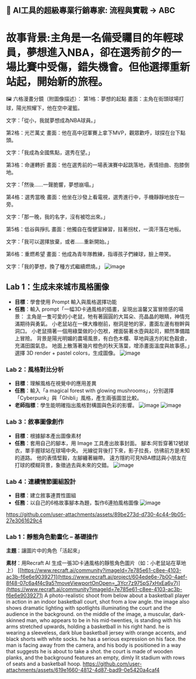 ## 🤖 AI工具的超級專業行銷專家: 流程與實戰 → ABC
# 故事背景:主角是一名備受矚目的年輕球員，夢想進入NBA，卻在選秀前夕的一場比賽中受傷，錯失機會。但他選擇重新站起，開始新的旅程。
🖼️ 六格漫畫分鏡（附圖像描述）：
第1格：夢想的起點
畫面：主角在街頭球場打球，陽光照耀下，他在空中灌籃。

文字：「從小，我就夢想成為NBA球員。」

第2格：光芒萬丈
畫面：他在高中冠軍賽上拿下MVP，觀眾歡呼，球探在台下點頭。

文字：「我成為全國焦點，選秀在望。」

第3格：命運轉折
畫面：他在選秀前的一場表演賽中起跳落地，表情扭曲、抱膝倒地。

文字：「然後……一聲脆響，夢想崩塌。」

第4格：選秀當晚
畫面：他坐在沙發上看電視，選秀進行中，手機靜靜地放在一旁。

文字：「那一晚，我的名字，沒有被唸出來。」

第5格：低谷與掙扎
畫面：他獨自在復健室練習，拄著拐杖，一滴汗落在地板。

文字：「我可以選擇放棄，或者……重新開始。」

第6格：重燃希望
畫面：他成為青年隊教練，指導孩子們練球，臉上帶笑。

文字：「我的夢想，換了種方式繼續燃燒。」
![image](https://github.com/user-attachments/assets/57ddb329-ea8e-4565-9ed6-904efc38229a)

## Lab 1：生成未來城市風格圖像

- **目標**：學會使用 Prompt 輸入與風格選擇功能
- **任務**：輸入 prompt「一幅3D卡通風格的插畫，呈現出溫馨又富冒險感的場景： 主角是一隻可愛的小老鼠，牠有著圓圓的大耳朵、亮晶晶的眼睛，神情充滿期待與勇氣。 小老鼠站在一棵大橡樹前，樹洞是牠的家，畫面左邊有樹幹與洞口。 小老鼠揹著一個用綠葉做的小包袱，裡面裝著水壺與起司，顯然準備踏上冒險。 背景是陽光明媚的農場風景，有白色木欄、草地與遠方的紅色穀倉，充滿田園氣息。 地面上散落著幾片橙色的秋天落葉，增添畫面溫度與故事感。」選擇 3D render + pastel colors，生成圖像。
![image](https://github.com/user-attachments/assets/c8f3fc01-8c30-49b7-8678-d1a8b50966cf)

### Lab 2：風格對比分析

- **目標**：理解風格在視覺中的應用差異
- **任務**：輸入「a magical forest with glowing mushrooms」，分別選擇「Cyberpunk」與「Ghibli」風格，產生兩張圖並比較。
- **老師指標**：學生能明確指出風格對構圖與色彩的影響。
![image](https://github.com/user-attachments/assets/8e4755bf-8bfd-4170-811a-427fabffdf8f)
![image](https://github.com/user-attachments/assets/a58cde63-dfa5-49f9-a631-d81ee5bef60b)

### Lab 3：敘事圖像創作

- **目標**：根據腳本產出圖像素材
- **任務**：套用自己的腳本，用 Image 工具產出故事封面。
腳本:阿哲穿著12號球衣，單手握球站在球場中央。
    光線從背後打下來，影子拉長，彷彿前方是未知的道路。
    他的表情堅毅，左腳纏著繃帶。
    遠方隱約可見NBA標誌與小朋友在打球的模糊背景，象徵過去與未來的交錯。
  ![image](https://github.com/user-attachments/assets/325592fc-c6d4-4eb5-922e-7259dadaf637)

### Lab 4：連續情節圖組設計

- **目標**：建立敘事連貫性圖組
- **任務**：以自己的6格故事腳本為題，製作6連拍風格圖像
![image](https://github.com/user-attachments/assets/4891ce4b-1f96-411e-8559-f4c6db273c45)


https://github.com/user-attachments/assets/89be273d-d730-4c44-9b05-27e3061629c4


### Lab 1：靜態角色動畫化 – 基礎操作

**主題**：讓圖片中的角色「活起來」

**素材**：用Recraft AI 生成一張3D卡通風格的靜態角色圖片（如：小老鼠站在草地上）
[[https://www.recraft.ai/community?imageId=7e785e61-c8ee-4103-ac3b-f6e6e9039271](https://www.recraft.ai/project/604ede6e-7b00-4aef-8f48-07c6a4f4c9a5?moveViewportOnOpen=_3Ycr7z975pS7xHxEa6v7)](https://www.recraft.ai/community?imageId=7e785e61-c8ee-4103-ac3b-f6e6e9039271)
A photo-realistic shoot from below about a basketball player in action in an indoor basketball court, shot from a low angle. the image also shows dramatic lighting with spotlights illuminating the court and the audience in the background. on the middle of the image, a muscular, dark-skinned man, who appears to be in his mid-twenties, is standing with his arms stretched upwards, holding a basketball in his right hand. he is wearing a sleeveless, dark blue basketball jersey with orange accents, and black shorts with white socks. he has a serious expression on his face. the man is facing away from the camera, and his body is positioned in a way that suggests he is about to take a shot. the court is made of wooden planks, and the background features an empty, dimly lit stadium with rows of seats and a basketball hoop.
https://github.com/user-attachments/assets/619e1660-4812-4d87-bad9-0e5420a4caf4





